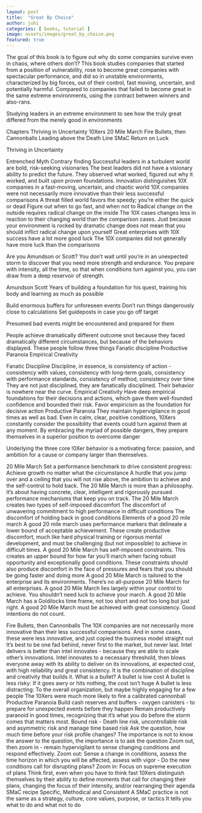 ```yaml
---
layout: post
title:  "Great By Choice"
author: juhi
categories: [ books, tutorial ]
image: assets/images/great_by_choice.png
featured: true
---
```


The goal of this book is to figure out why do some companies survive even in chaos, where others don’t?
This book studies companies that started from a position of vulnerability, rose to become great companies with spectacular performance, and did so in unstable environments, characterized by big forces, out of their control, fast moving, uncertain, and potentially harmful. Compared to companies that failed to become great in the same extreme environments, using the contract between winners and also-rans.

Studying leaders in an extreme environment to see how the truly great differed from the merely good in environments

Chapters
Thriving in Uncertainty
10Xers
20 Mile March
Fire Bullets, then Cannonballs
Leading above the Death Line
SMaC
Return on Luck

Thriving in Uncertainty


Entrenched Myth
Contrary finding
Successful leaders in a turbulent world are bold, risk-seeking visionaries
The best leaders did not have a visionary ability to predict the future. They observed what worked, figured out why it worked, and built upon proven foundations.
Innovation distinguishes 10X companies in a fast-moving, uncertain, and chaotic world
10X companies were not necessarily more innovative than their less successful comparisons
A threat filled world favors the speedy; you’re either the quick or dead
Figure out when to go fast, and when not to
Radical change on the outside requires radical change on the inside
The 10X cases changes less in reaction to their changing world than the comparison cases. Just because your environment is rocked by dramatic change does not mean that you should inflict radical change upon yourself
Great enterprises with 10X success have a lot more good luck
The 10X companies did not generally have more luck than the comparisons


Are you Amundson or Scott?
You don’t wait until you’re in an unexpected storm to discover that you need more strength and endurance.
You prepare with intensity, all the time, so that when conditions turn against you, you can draw from a deep reservoir of strength.




Amundson
Scott
Years of building a foundation for his quest, training his body and learning as much as possible


Build enormous buffers for unforeseen events
Don’t run things dangerously close to calculations
Set guideposts in case you go off target


Presumed bad events might be encountered and prepared for them



People achieve dramatically different outcome snot because they faced dramatically different circumstances, but because of the behaviors displayed.
These people follow three things
Fanatic discipline
Productive Paranoia
Empirical Creativity



Fanatic Discipline
Discipline, in essence, is consistency of action - consistency with values, consistency with long-term goals, consistency with performance standards, consistency of method, consistency over time
They are not just disciplined, they are fanatically disciplined. Their behavior is nowhere near the curve.
Empirical Creativity
Have deep empirical foundations for their decisions and actions, which gave them well-founded confidence and bounded their risk.
Favor empiricism as the foundation for decisive action
Productive Paranoia
They maintain hypervigilance in good times as well as bad. Even in calm, clear, positive conditions, 10Xers constantly consider the possibility that events could turn against them at any moment. 
By embracing the myriad of possible dangers, they prepare themselves in a superior position to overcome danger

Underlying the three core !0Xer behavior is a motivating force: passion, and ambition for a cause or company larger than themselves. 

20 Mile March
Set a performance benchmark to drive consistent progress: Achieve growth no matter what the circumstance
A hurdle that you jump over and a ceiling that you will not rise above, the ambition to achieve and the self-control to hold back.
The 20 Mile March is more than a philosophy. It’s about having concrete, clear, intelligent and rigorously pursued performance mechanisms that keep you on track. The 20 Mile March creates two types of self-imposed discomfort
The discomfort of unwavering commitment to high performance in difficult conditions
The discomfort of holding back in good conditions
Elements of a good 20 mile march
A good 20 mile march uses performance markers that delineate a lower bound of acceptable achievement. These create productive discomfort, much like hard physical training or rigorous mental development, and must be challenging (but not impossible) to achieve in difficult times.
A good 20 Mile March has self-imposed constraints. This creates an upper bound for how far you’ll march when facing robust opportunity and exceptionally good conditions. These constraints should also produce discomfort in the face of pressures and fears that you should be going faster and doing more
A good 20 Mile March is tailored to the enterprise and its environments. There’s no all-purpose 20 Mile March for all enterprises. 
A good 20 Mile March lies largely within your control to achieve. You shouldn’t need luck to achieve your march.
A good 20 Mile March has a Goldilocks time frame, not too short and not too long but just right.
A good 20 Mile March must be achieved with great consistency. Good intentions do not count.

Fire Bullets, then Cannonballs
The 10X companies are not necessarily more innovative than their less successful comparisons. And in some cases, these were less innovative, and just copied the business model straight out
It’s best to be one fad behind, never first to the market, but never last.
Intel delivers is better than intel innovates - because they are able to scale other’s innovations. Intel innovates to a necessary threshold, then blows everyone away with its ability to deliver on its innovations, at expected cost, with high reliability and great consistency.
It is the combination of discipline and creativity that builds it.
What is a bullet?
A bullet is low cost
A bullet is less risky: If it goes awry or hits nothing, the cost isn’t huge
A bullet is less distracting: To the overall organization, but maybe highly engaging for a few people
The 10Xers were much more likely to fire a calibrated cannonball
Productive Paranoia
Build cash reserves and buffers - oxygen canisters - to prepare for unexpected events before they happen
Remain productively paranoid in good times, recognizing that it’s what you do before the storm comes that matters most.
Bound risk - Death line risk, uncontrollable risk and asymmetric risk and manage time based risk
Ask the question, how much time before your risk profile changes? The importance is not to know the answer to the question, the importance is to ask the question
Zoom out, then zoom in - remain hypervigilant to sense changing conditions and respond effectively.
Zoom out: Sense a change in conditions, assess the time horizon in which you will be affected, assess with vigor - Do the new conditions call for disrupting plans? 
Zoom in: Focus on supreme execution of plans
Think first, even when you have to think fast
10Xers distinguish themselves by their ability to define moments that call for changing their plans, changing the focus of their intensity, and/or rearranging their agenda
SMaC recipe
Specific, Methodical and Consistent
A SMaC practice is not the same as a strategy, culture, core values, purpose, or tactics
It tells you what to do and what not to do
